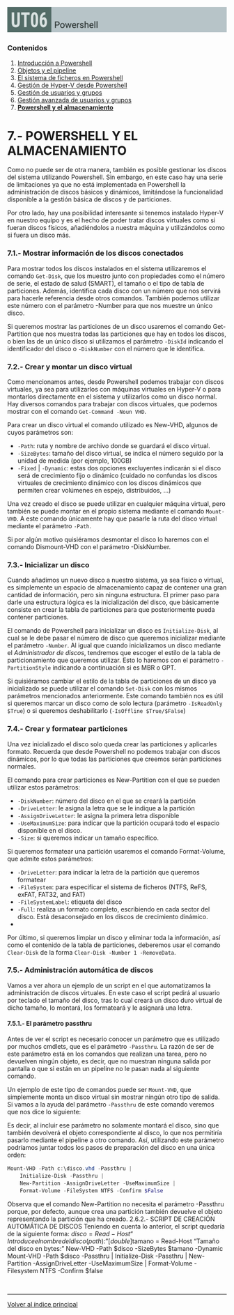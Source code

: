 ![Carátula UT06](imgs/caratula_ut06.png)


### Contenidos

1. [Introducción a Powershell](01_introducción.md)
2. [Objetos y el pipeline](02_pipelines.md)
3. [El sistema de ficheros en Powershell](03_sistema_ficheros.md)
4. [Gestión de Hyper-V desde Powershell](04_hyperv.md)
5. [Gestión de usuarios y grupos](05_usuarios.md)
6. [Gestión avanzada de usuarios y grupos](06_usuarios_avanzado.md)
7. [**Powershell y el almacenamiento**](07_almacenamiento.md)


# 7.- POWERSHELL Y EL ALMACENAMIENTO

Como no puede ser de otra manera, también es posible gestionar los discos del sistema utilizando Powershell. Sin embargo, en este caso hay una serie de limitaciones ya que no está implementada en Powershell la administración de discos básicos y dinámicos, limitándose la funcionalidad disponible a la gestión básica de discos y de particiones.

Por otro lado, hay una posibilidad interesante si tenemos instalado Hyper-V en nuestro equipo y es el hecho de poder tratar discos virtuales como si fueran discos físicos, añadiéndolos a nuestra máquina y utilizándolos como si fuera un disco más.

### 7.1.- Mostrar información de los discos conectados

Para mostrar todos los discos instalados en el sistema utilizaremos el comando `Get-Disk`, que los muestro junto con propiedades como el número de serie, el estado de salud (SMART), el tamaño o el tipo de tabla de particiones. Además, identifica cada disco con un número que nos servirá para hacerle referencia desde otros comandos. También podemos utilizar este número con el parámetro -Number para que nos muestre un único disco.

Si queremos mostrar las particiones de un disco usaremos el comando Get-Partition que nos muestra todas las particiones que hay en todos los discos, o bien las de un único disco si utilizamos el parámetro `-DiskId` indicando el identificador del disco o `-DiskNumber` con el número que le identifica.


### 7.2.- Crear y montar un disco virtual

Como mencionamos antes, desde Powershell podemos trabajar con discos virtuales, ya sea para utilizarlos con máquinas virtuales en Hyper-V o para montarlos directamente en el sistema y utilizarlos como un disco normal. Hay diversos comandos para trabajar con discos virtuales, que podemos mostrar con el comando `Get-Command -Noun VHD`.

Para crear un disco virtual el comando utilizado es New-VHD, algunos de cuyos parámetros son:

- `-Path`: ruta y nombre de archivo donde se guardará el disco virtual.
- `-SizeBytes`: tamaño del disco virtual, se indica el número seguido por la unidad de medida (por ejemplo, 100GB)
- `-Fixed` | `-Dynamic`: estas dos opciones excluyentes indicarán si el disco será de crecimiento fijo o dinámico (cuidado no confundas los discos virtuales de crecimiento dinámico con los discos dinámicos que permiten crear volúmenes en espejo, distribuidos, …)

Una vez creado el disco se puede utilizar en cualquier máquina virtual, pero también se puede montar en el propio sistema mediante el comando `Mount-VHD`. A este comando únicamente hay que pasarle la ruta del disco virtual mediante el parámetro `-Path`.

Si por algún motivo quisiéramos desmontar el disco lo haremos con el comando Dismount-VHD con el parámetro -DiskNumber.

### 7.3.- Inicializar un disco

Cuando añadimos un nuevo disco a nuestro sistema, ya sea físico o virtual, es simplemente un espacio de almacenamiento capaz de contener una gran cantidad de información, pero sin ninguna estructura. El primer paso para darle una estructura lógica es la inicialización del disco, que básicamente consiste en crear la tabla de particiones para que posteriormente pueda contener particiones. 

El comando de Powershell para inicializar un disco es `Initialize-Disk`, al cual se le debe pasar el número de disco que queremos inicializar mediante el parámetro `-Number`. Al igual que cuando inicializamos un disco mediante el *Administrador de discos*, tendremos que escoger el estilo de la tabla de particionamiento que queremos utilizar. Esto lo haremos con el parámetro `-PartitionStyle` indicando a continuación si es MBR o GPT.

Si quisiéramos cambiar el estilo de la tabla de particiones de un disco ya inicializado se puede utilizar el comando `Set-Disk` con los mismos parámetros mencionados anteriormente. Este comando también nos es útil si queremos marcar un disco como de solo lectura (parámetro `-IsReadOnly $True`) o si queremos deshabilitarlo (`-IsOffline $True/$False`)


### 7.4.- Crear y formatear particiones

Una vez inicializado el disco solo queda crear las particiones y aplicarles formato. Recuerda que desde Powershell no podemos trabajar con discos dinámicos, por lo que todas las particiones que creemos serán particiones normales.

El comando para crear particiones es New-Partition con el que se pueden utilizar estos parámetros:

- `-DiskNumber`: número del disco en el que se creará la partición
- `-DriveLetter`: le asigna la letra que se le indique a la partición
- `-AssignDriveLetter`: le asigna la primera letra disponible
- `-UseMaximumSize`: para indicar que la partición ocupará todo el espacio disponible en el disco.
- `-Size`: si queremos indicar un tamaño específico.

Si queremos formatear una partición usaremos el comando Format-Volume, que admite estos parámetros:

- `-DriveLetter`: para indicar la letra de la partición que queremos formatear
- `-FileSystem`: para especificar el sistema de ficheros (NTFS, ReFS, exFAT, FAT32, and FAT)
- `-FileSystemLabel`: etiqueta del disco
- `-Full`: realiza un formato completo, escribiendo en cada sector del disco. Está desaconsejado en los discos de crecimiento dinámico.
- 
Por último, si queremos limpiar un disco y eliminar toda la información, así como el contenido de la tabla de particiones, deberemos usar el comando `Clear-Disk` de la forma `Clear-Disk -Number 1 -RemoveData`.


### 7.5.- Administración automática de discos

Vamos a ver ahora un ejemplo de un script en el que automatizamos la administración de discos virtuales. En este caso el script pedirá al usuario por teclado el tamaño del disco, tras lo cual creará un disco duro virtual de dicho tamaño, lo montará, los formateará y le asignará una letra.

#### 7.5.1.- El parámetro passthru

Antes de ver el script es necesario conocer un parámetro que es utilizado por muchos cmdlets, que es el parámetro `-Passthru`. La razón de ser de este parámetro está en los comandos que realizan una tarea, pero no devuelven ningún objeto, es decir, que no muestran ninguna salida por pantalla o que si están en un pipeline no le pasan nada al siguiente comando.

Un ejemplo de este tipo de comandos puede ser `Mount-VHD`, que simplemente monta un disco virtual sin mostrar ningún otro tipo de salida. Si vamos a la ayuda del parámetro `-Passthru` de este comando veremos que nos dice lo siguiente:
 



Es decir, al incluir ese parámetro no solamente montará el disco, sino que también devolverá el objeto correspondiente al disco, lo que nos permitiría pasarlo mediante el pipeline a otro comando. Así, utilizando este parámetro podríamos juntar todos los pasos de preparación del disco en una única orden:

```powershell
Mount-VHD -Path c:\disco.vhd -Passthru |
	Initialize-Disk -Passthru |
	New-Partition -AssignDriveLetter -UseMaximumSize |
	Format-Volume -FileSystem NTFS -Confirm $False
```

Observa que el comando New-Partition no necesita el parámetro -Passthru porque, por defecto, aunque crea una partición también devuelve el objeto representando la partición que ha creado.
2.6.2.- SCRIPT DE CREACIÓN AUTOMÁTICA DE DISCOS
Teniendo en cuenta lo anterior, el script quedaría de la siguiente forma:
$disco = Read-Host “Introduce el nombre del disco (path):”
[double]$tamano = Read-Host “Tamaño del disco en bytes:”
New-VHD -Path $disco -SizeBytes $tamano -Dynamic
Mount-VHD -Path $disco -Passthru |
   Initialize-Disk -Passthru |
   New-Partition -AssignDriveLetter -UseMaximumSize |
   Format-Volume -Filesystem NTFS -Confirm $false

	
 

***
[Volver al índice principal](index_UT06.md)